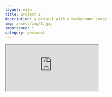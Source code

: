 ```yaml
---
layout: main
title: project 2
description: a project with a background image
img: assets/img/3.jpg
importance: 1
category: personal
---
```


<iframe src="https://jakebarkovitch.tech/assets/main.html" title="upwage site"></iframe>
